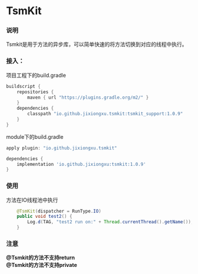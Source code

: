 # TsmKit

### 说明
Tsmkit是用于方法的异步库，可以简单快速的将方法切换到对应的线程中执行。

### 接入：

项目工程下的build.gradle
```groovy
buildscript {
    repositories {
        maven { url "https://plugins.gradle.org/m2/" }
    }
    dependencies {
        classpath "io.github.jixiongxu.tsmkit:tsmkit_support:1.0.9"
    }
}
```

module下的build.gradle
```groovy
apply plugin: "io.github.jixiongxu.tsmkit"

dependencies {
    implementation 'io.github.jixiongxu:tsmkit:1.0.9'
}
```
### 使用
方法在IO线程池中执行
```java
    @TsmKit(dispatcher = RunType.IO)
    public void test2() {
        Log.d(TAG, "test2 run on:" + Thread.currentThread().getName());
    }
```

### 注意
**@Tsmkit的方法不支持return**\
**@Tsmkit的方法不支持private**



